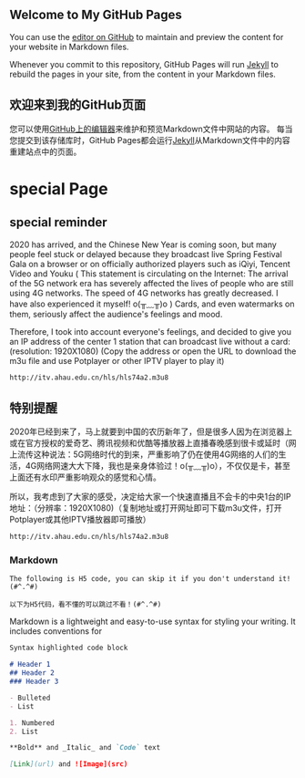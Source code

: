 ## Welcome to My GitHub Pages

You can use the [editor on GitHub](https://github.com/qr9uufj488888888/__qr_9uufj-mylongxin.cn_88888888_2020_/edit/master/README.md) to maintain and preview the content for your website in Markdown files.

Whenever you commit to this repository, GitHub Pages will run [Jekyll](https://jekyllrb.com/) to rebuild the pages in your site, from the content in your Markdown files.

## 欢迎来到我的GitHub页面

您可以使用[GitHub上的编辑器](https://github.com/qr9uufj488888888/__qr_9uufj-mylongxin.cn_88888888_2020_/edit/master/README.md)来维护和预览Markdown文件中网站的内容。
每当您提交到该存储库时，GitHub Pages都会运行[Jekyll](https://jekyllrb.com/)从Markdown文件中的内容重建站点中的页面。

# special Page

## special reminder

2020 has arrived, and the Chinese New Year is coming soon, but many people feel stuck or delayed because they broadcast live Spring Festival Gala on a browser or on officially authorized players such as iQiyi, Tencent Video and Youku ( This statement is circulating on the Internet: The arrival of the 5G network era has severely affected the lives of people who are still using 4G networks. The speed of 4G networks has greatly decreased. I have also experienced it myself! o(╥﹏╥)o ) Cards, and even watermarks on them, seriously affect the audience's feelings and mood.

Therefore, I took into account everyone's feelings, and decided to give you an IP address of the center 1 station that can broadcast live without a card: (resolution: 1920X1080) (Copy the address or open the URL to download the m3u file and use Potplayer or other IPTV player to play it)
```markdown
http://itv.ahau.edu.cn/hls/hls74a2.m3u8
```

## 特别提醒

2020年已经到来了，马上就要到中国的农历新年了，但是很多人因为在浏览器上或在官方授权的爱奇艺、腾讯视频和优酷等播放器上直播春晚感到很卡或延时（网上流传这种说法：5G网络时代的到来，严重影响了仍在使用4G网络的人们的生活，4G网络网速大大下降，我也是亲身体验过！o(╥﹏╥)o），不仅仅是卡，甚至上面还有水印严重影响观众的感觉和心情。

所以，我考虑到了大家的感受，决定给大家一个快速直播且不会卡的中央1台的IP地址：（分辨率：1920X1080)（复制地址或打开网址即可下载m3u文件，打开Potplayer或其他IPTV播放器即可播放）
```markdown
http://itv.ahau.edu.cn/hls/hls74a2.m3u8 
```

### Markdown
`The following is H5 code, you can skip it if you don't understand it!(#^.^#)`

`以下为H5代码，看不懂的可以跳过不看！(#^.^#)`

Markdown is a lightweight and easy-to-use syntax for styling your writing. It includes conventions for

```markdown
Syntax highlighted code block

# Header 1
## Header 2
### Header 3

- Bulleted
- List

1. Numbered
2. List

**Bold** and _Italic_ and `Code` text

[Link](url) and ![Image](src)
```
